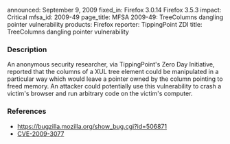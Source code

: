 announced: September 9, 2009
fixed_in: Firefox 3.0.14
          Firefox 3.5.3
impact: Critical
mfsa_id: 2009-49
page_title: MFSA 2009-49: TreeColumns dangling pointer vulnerability
products: Firefox
reporter: TippingPoint ZDI
title: TreeColumns dangling pointer vulnerability

<h3>Description</h3>

<p>An anonymous security researcher, via TippingPoint's Zero Day
Initiative, reported that the columns of a XUL tree element could be
manipulated in a particular way which would leave a pointer owned by
the column pointing to freed memory.  An attacker could potentially
use this vulnerability to crash a victim's browser and run arbitrary
code on the victim's computer.</p>

<h3>References</h3>

<ul>
  <li><a href="https://bugzilla.mozilla.org/show_bug.cgi?id=506871">https://bugzilla.mozilla.org/show_bug.cgi?id=506871</a></li>
  <li><a class="ex-ref" href="http://cve.mitre.org/cgi-bin/cvename.cgi?name=CVE-2009-3077">CVE-2009-3077</a></li>
</ul>



